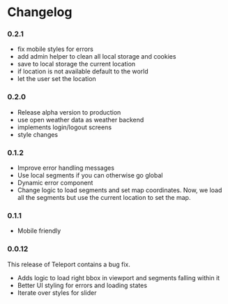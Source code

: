 # Changelog

### 0.2.1

- fix mobile styles for errors
- add admin helper to clean all local storage and cookies
- save to local storage the current location
- if location is not available default to the world
- let the user set the location

### 0.2.0

- Release alpha version to production
- use open weather data as weather backend
- implements login/logout screens
- style changes

### 0.1.2

- Improve error handling messages
- Use local segments if you can otherwise go global
- Dynamic error component
- Change logic to load segments and set map coordinates.
  Now, we load all the segments but use the current location to set the map.

### 0.1.1

- Mobile friendly

### 0.0.12

This release of Teleport contains a bug fix.

- Adds logic to load right bbox in viewport and segments falling within it
- Better UI styling for errors and loading states
- Iterate over styles for slider
